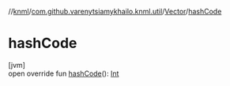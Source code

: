 //[knml](../../../index.md)/[com.github.varenytsiamykhailo.knml.util](../index.md)/[Vector](index.md)/[hashCode](hash-code.md)

# hashCode

[jvm]\
open override fun [hashCode](hash-code.md)(): [Int](https://kotlinlang.org/api/latest/jvm/stdlib/kotlin/-int/index.html)
